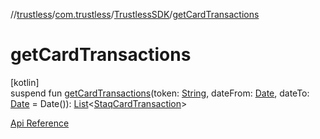 //[trustless](../../../index.md)/[com.trustless](../index.md)/[TrustlessSDK](index.md)/[getCardTransactions](get-card-transactions.md)

# getCardTransactions

[kotlin]\
suspend fun [getCardTransactions](get-card-transactions.md)(token: [String](https://kotlinlang.org/api/latest/jvm/stdlib/kotlin/-string/index.html), dateFrom: [Date](https://developer.android.com/reference/kotlin/java/util/Date.html), dateTo: [Date](https://developer.android.com/reference/kotlin/java/util/Date.html) = Date()): [List](https://kotlinlang.org/api/latest/jvm/stdlib/kotlin.collections/-list/index.html)&lt;[StaqCardTransaction](../../com.trustless.requests.cards/-staq-card-transaction/index.md)&gt;

[Api Reference](https://developer.finto.io/docs/apis/cards#/V1/List%20all%20transactions)
